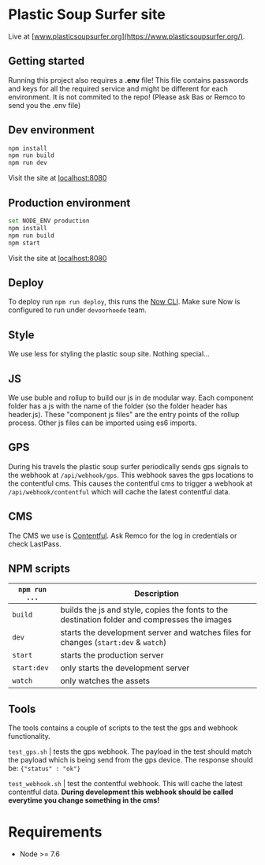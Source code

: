 # Plastic Soup Surfer site

Live at [www.plasticsoupsurfer.org](https://www.plasticsoupsurfer.org/).

## Getting started

Running this project also requires a **.env** file!
This file contains passwords and keys for all the required service and might be different for each environment.
It is not commited to the repo!
(Please ask Bas or Remco to send you the .env file)

## Dev environment

```bash
npm install
npm run build
npm run dev
```

Visit the site at [localhost:8080](http://localhost:8080)

## Production environment

```bash
set NODE_ENV production
npm install
npm run build
npm start
```

Visit the site at [localhost:8080](http://localhost:8080)

## Deploy
To deploy run `npm run deploy`, this runs the [Now CLI](https://github.com/zeit/now-cli). Make sure Now is configured to run under `devoorhoede` team.

## Style

We use less for styling the plastic soup site. Nothing special...

## JS

We use buble and rollup to build our js in de modular way.
Each component folder has a js with the name of the folder (so the folder header has header.js).
These "component js files" are the entry points of the rollup process. Other js files can be imported using es6 imports.

## GPS

During his travels the plastic soup surfer periodically sends gps signals to the webhook at `/api/webhook/gps`.
This webhook saves the gps locations to the contentful cms. This causes the contentful cms to trigger a webhook at `/api/webhook/contentful` which will cache the latest contentful data.

## CMS

The CMS we use is [Contentful](https://www.contentful.com). Ask Remco for the log in credentials or check LastPass.

## NPM scripts

`npm run ...` | Description
--- | ---
`build` | builds the js and style, copies the fonts to the destination folder and compresses the images
`dev` | starts the development server and watches files for changes (`start:dev` & `watch`)
`start` | starts the production server
`start:dev` | only starts the development server
`watch` | only watches the assets

## Tools

The tools contains a couple of scripts to the test the gps and webhook functionality.

`test_gps.sh` | tests the gps webhook. The payload in the test should match the payload which is being send from the gps device. The response should be: `{"status" : "ok"}`

`test_webhook.sh` | test the contentful webhook. This will cache the latest contentful data. **During development this webhook should be called everytime you change something in the cms!**

# Requirements

- Node >= 7.6
